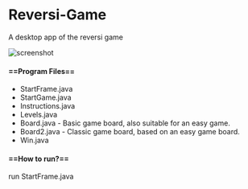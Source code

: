 # Reversi-Game
A desktop app of the reversi game

![screenshot](https://github.com/rivkagozlan/Reversi-Game/blob/main/screenshot.jpg)

#### ==Program Files==
- StartFrame.java<br/>
- StartGame.java<br/>
- Instructions.java<br/>
- Levels.java<br/>
- Board.java - Basic game board, also suitable for an easy game.<br/>
- Board2.java - Classic game board, based on an easy game board.<br/>
- Win.java

#### ==How to run?==
run StartFrame.java

